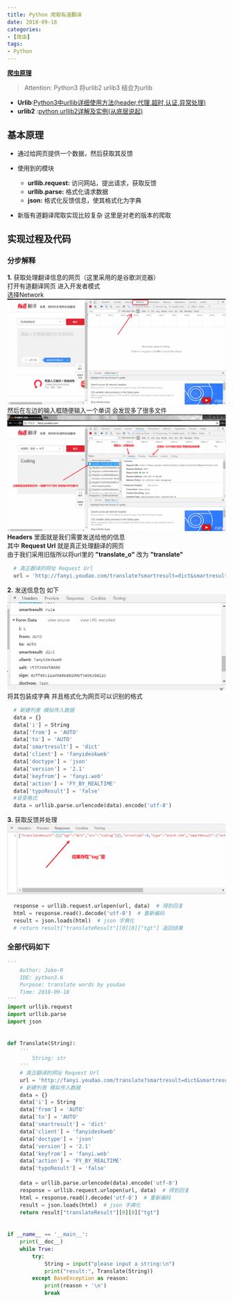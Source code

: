 ```yaml
---
title: Python 爬取有道翻译
date: 2018-09-18
categories:
- [爬虫]
tags:
- Python
---
```


[**爬虫原理**](https://www.cnblogs.com/sss4/p/7809821.html)

> Attention: Python3 将urlib2 urlib3 结合为urlib  

- **Urlib**:[Python3中urllib详细使用方法(header,代理,超时,认证,异常处理)](https://www.cnblogs.com/xiao-apple36/p/8433400.html)
- **urlib2** :[python urllib2详解及实例(从底层说起)](https://blog.csdn.net/u010409445/article/details/73438816)


## 基本原理

- 通过给网页提供一个数据，然后获取其反馈

- 使用到的模块
  - **urllib.request:** 访问网站，提出请求，获取反馈
  - **urllib.parse:** 格式化请求数据
  - **json:** 格式化反馈信息，使其格式化为字典

- 新版有道翻译爬取实现比较复杂 这里是对老的版本的爬取

<!-- more -->
## 实现过程及代码

### 分步解释

**1.** 获取处理翻译信息的网页（这里采用的是谷歌浏览器）  
  打开有道翻译网页 进入开发者模式  
  选择Network
  ![Youdao1](/assets/ArticleImg/2018/Youdao1.png)  
  然后在左边的输入框随便输入一个单词 会发现多了很多文件
  ![Youdao2](/assets/ArticleImg/2018/Youdao2.png)
  **Headers** 里面就是我们需要发送给他的信息  
  其中 **Request Url** 就是真正处理翻译的网页  
  由于我们采用旧版所以将url里的 **"translate_o"** 改为 **"translate"**

  ```python
    # 真正翻译的网址 Request Url
    url = 'http://fanyi.youdao.com/translate?smartresult=dict&smartresult=rule'
  ```

**2.** 发送信息包 如下
  ![Youdao3](/assets/ArticleImg/2018/Youdao3.png)
  将其包装成字典 并且格式化为网页可以识别的格式

  ```python
    # 新建列表 模拟传入数据
    data = {}
    data['i'] = String
    data['from'] = 'AUTO'
    data['to'] = 'AUTO'
    data['smartresult'] = 'dict'
    data['client'] = 'fanyideskweb'
    data['doctype'] = 'json'
    data['version'] = '2.1'
    data['keyfrom'] = 'fanyi.web'
    data['action'] = 'FY_BY_REALTIME'
    data['typoResult'] = 'false'
    #该变格式
    data = urllib.parse.urlencode(data).encode('utf-8')
  ```

**3.** 获取反馈并处理  
  ![Youdao4](/assets/ArticleImg/2018/Youdao4.png)

  ```python
    response = urllib.request.urlopen(url, data)  # 得到回复
    html = response.read().decode('utf-8')  # 重新编码
    result = json.loads(html)  # json 字典化
    # return result["translateResult"][0][0]["tgt"] 返回结果
  ```

### 全部代码如下

``` python
'''
    Author: Joke-R
    IDE: python3.6
    Purpose: translate words by youdao
    Time: 2018-09-18
'''
import urllib.request
import urllib.parse
import json


def Translate(String):
    '''
        String: str
    '''
    # 真正翻译的网址 Request Url
    url = 'http://fanyi.youdao.com/translate?smartresult=dict&smartresult=rule'
    # 新建列表 模拟传入数据
    data = {}
    data['i'] = String
    data['from'] = 'AUTO'
    data['to'] = 'AUTO'
    data['smartresult'] = 'dict'
    data['client'] = 'fanyideskweb'
    data['doctype'] = 'json'
    data['version'] = '2.1'
    data['keyfrom'] = 'fanyi.web'
    data['action'] = 'FY_BY_REALTIME'
    data['typoResult'] = 'false'

    data = urllib.parse.urlencode(data).encode('utf-8')
    response = urllib.request.urlopen(url, data)  # 得到回复
    html = response.read().decode('utf-8')  # 重新编码
    result = json.loads(html)  # json 字典化
    return result["translateResult"][0][0]["tgt"]


if __name__ == '__main__':
    print(__doc__)
    while True:
        try:
            String = input("please input a string:\n")
            print("result:", Translate(String))
        except BaseException as reason:
            print(reason + '\n')
            break

```
